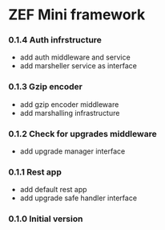 

# ZEF Mini framework

### 0.1.4 Auth infrstructure

* add auth middleware and service
* add marsheller service as interface

### 0.1.3 Gzip encoder

* add gzip encoder middleware
* add marshalling infrastructure

### 0.1.2 Check for upgrades middleware

* add upgrade manager interface

### 0.1.1 Rest app

* add default rest app
* add upgrade safe handler interface

### 0.1.0 Initial version
